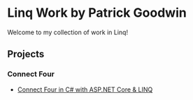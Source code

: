 # Linq Work by Patrick Goodwin
Welcome to my collection of work in Linq!

## Projects
  
### Connect Four
- [Connect Four in C# with ASP.NET Core & LINQ](https://github.com/pattygcoding/Connect-Four-Language-Tree/tree/main/c%23/ConnectFourLinq)
